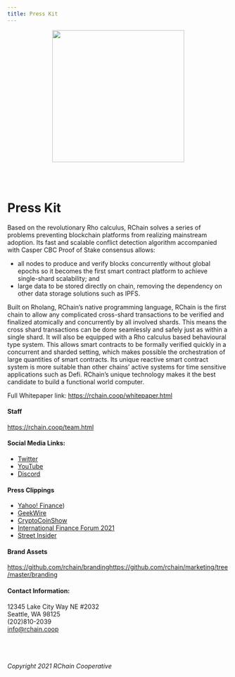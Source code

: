 ```yaml
---
title: Press Kit
---
```


<!-- Centered logo -->
<p align="center">
  <img src="https://rchain.coop/assets/logo_red.png" width="300">
</p>

<!-- horizontal spacing-->
<br />
<br />

<!-- Heading 2-->
# Press Kit
	
Based on the revolutionary Rho calculus, RChain solves a series of problems preventing blockchain platforms from realizing mainstream adoption. 
Its fast and scalable conflict detection algorithm accompanied with Casper CBC Proof of Stake consensus allows:

- all nodes to produce and verify blocks concurrently without global epochs so it becomes the first smart contract platform to achieve single-shard scalability; and
- large data to be stored directly on chain, removing the dependency on other data storage solutions such as IPFS.

Built on Rholang, RChain’s native programming language, RChain is the first chain to allow any complicated cross-shard transactions to be verified and finalized atomically and concurrently by all involved shards. This means the cross shard transactions can be done seamlessly and safely just as within a single shard. It will also be equipped with a Rho calculus based behavioural type system.
This allows smart contracts to be formally verified quickly in a concurrent and sharded setting, which makes possible the orchestration of large quantities of smart contracts. Its unique reactive smart contract system is more suitable than other chains’ active systems for time sensitive applications such as Defi. RChain’s unique technology makes it the best candidate to build a functional world computer.

Full Whitepaper link: https://rchain.coop/whitepaper.html

#### Staff
https://rchain.coop/team.html

#### Social Media Links:
- [Twitter]([https://](https://twitter.com/rchain_coop))
- [YouTube](https://youtube.com/rchain)
- [Discord]([https://](https://discord.gg/NWkQnfH))

#### Press Clippings
- [Yahoo! Finance](https://finance.yahoo.com/news/rchain-reshapes-blockchain-mass-adoption-023000343.html))
- [GeekWire](https://www.geekwire.com/2017/seattle-based-rchain-takes-bitcoin-ethereum-new-blockchain-tech/)
- [CryptoCoinShow](https://www.youtube.com/watch?v=7PN8RBm7_hI)
- [International Finance Forum 2021](https://www.youtube.com/watch?v=L53THjjXU-c)
- [Street Insider](https://www.streetinsider.com/dr/news.php?id=18497792)

#### Brand Assets
https://github.com/rchain/brandinghttps://github.com/rchain/marketing/tree/master/branding 

#### Contact Information:
12345 Lake City Way NE #2032 \
Seattle, WA 98125 \
(202)810-2039 \
[info@rchain.coop](link)

<br />
<br />

###### Copyright 2021 RChain Cooperative 
